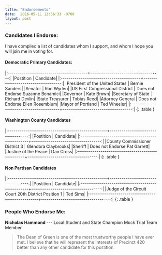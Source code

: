 ```yaml
---
title: "Endorsements"
date:  2016-05-11 12:56:33 -0700
layout: post
---
```


### Candidates I Endorse:

I have compiled a list of candidates whom I support, and whom I hope you will join me in voting for. 

#### Democratic Primary Candidates:

|:-----------------------------------------+------------------------------------:|
|Postition                                 |                            Candidate|
|:-----------------------------------------+------------------------------------:|
|President of the United States            |                       Bernie Sanders|
|Senator                                   |                            Ron Wyden|
|US First Congressional District           |    Does not Endorse Suzanne Bonamici|
|Governor                                  |                           Kate Brown|
|Secretary of State                        |                       Richard Devlin|
|State Treasurer                           |                          Tobias Reed|
|Attorney General                          |     Does not Endorse Ellen Rosemblum|
|Mayor of Portland                         |                          Ted Wheeler|
|:-----------------------------------------+------------------------------------:|
{: .table }

#### Washington County Candidates

|:---------------------------------------------------+------------------------------------:|
|Postition                                           |                            Candidate|
|:---------------------------------------------------+------------------------------------:|
|County Commissioner District 3                      |                  Glendora Claybrooks|
|Sheriff                                             |         Does not Endorse Pat Garrett|
|Justice of the Peace                                |                            Dan Cross|
|:---------------------------------------------------+------------------------------------:|
{: .table }

#### Non Partisan Candidates

|:---------------------------------------------------+------------------------------------:|
|Postition                                           |                            Candidate|
|:---------------------------------------------------+------------------------------------:|
|Judge of the Circuit Court 20th District Position 1 |                             Ted Sims|
|:---------------------------------------------------+------------------------------------:|
{: .table }

### People Who Endorse Me:

**Nicholas Hammond** --- Local Student and State Champion Mock Trial Team Member

> The Dean of Green is one of the most trustworthy people I have ever met. I believe that he will represent the interests of Precinct 420 better than any other candidate for this postition. 